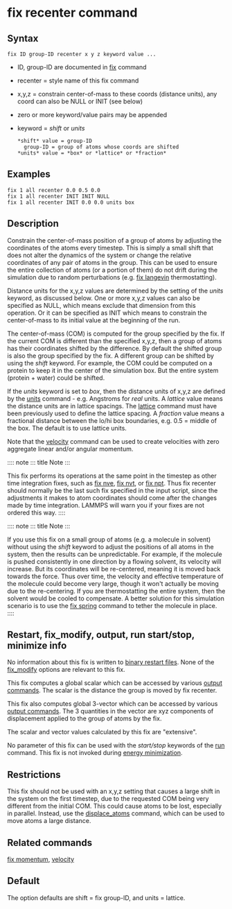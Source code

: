 # fix recenter command

## Syntax

    fix ID group-ID recenter x y z keyword value ...

-   ID, group-ID are documented in [fix](fix) command

-   recenter = style name of this fix command

-   x,y,z = constrain center-of-mass to these coords (distance units),
    any coord can also be NULL or INIT (see below)

-   zero or more keyword/value pairs may be appended

-   keyword = *shift* or *units*

        *shift* value = group-ID
          group-ID = group of atoms whose coords are shifted
        *units* value = *box* or *lattice* or *fraction*

## Examples

``` LAMMPS
fix 1 all recenter 0.0 0.5 0.0
fix 1 all recenter INIT INIT NULL
fix 1 all recenter INIT 0.0 0.0 units box
```

## Description

Constrain the center-of-mass position of a group of atoms by adjusting
the coordinates of the atoms every timestep. This is simply a small
shift that does not alter the dynamics of the system or change the
relative coordinates of any pair of atoms in the group. This can be used
to ensure the entire collection of atoms (or a portion of them) do not
drift during the simulation due to random perturbations (e.g. [fix
langevin](fix_langevin) thermostatting).

Distance units for the x,y,z values are determined by the setting of the
*units* keyword, as discussed below. One or more x,y,z values can also
be specified as NULL, which means exclude that dimension from this
operation. Or it can be specified as INIT which means to constrain the
center-of-mass to its initial value at the beginning of the run.

The center-of-mass (COM) is computed for the group specified by the fix.
If the current COM is different than the specified x,y,z, then a group
of atoms has their coordinates shifted by the difference. By default the
shifted group is also the group specified by the fix. A different group
can be shifted by using the *shift* keyword. For example, the COM could
be computed on a protein to keep it in the center of the simulation box.
But the entire system (protein + water) could be shifted.

If the *units* keyword is set to *box*, then the distance units of x,y,z
are defined by the [units](units) command - e.g. Angstroms for *real*
units. A *lattice* value means the distance units are in lattice
spacings. The [lattice](lattice) command must have been previously used
to define the lattice spacing. A *fraction* value means a fractional
distance between the lo/hi box boundaries, e.g. 0.5 = middle of the box.
The default is to use lattice units.

Note that the [velocity](velocity) command can be used to create
velocities with zero aggregate linear and/or angular momentum.

:::: note
::: title
Note
:::

This fix performs its operations at the same point in the timestep as
other time integration fixes, such as [fix nve](fix_nve), [fix
nvt](fix_nh), or [fix npt](fix_nh). Thus fix recenter should normally be
the last such fix specified in the input script, since the adjustments
it makes to atom coordinates should come after the changes made by time
integration. LAMMPS will warn you if your fixes are not ordered this
way.
::::

:::: note
::: title
Note
:::

If you use this fix on a small group of atoms (e.g. a molecule in
solvent) without using the *shift* keyword to adjust the positions of
all atoms in the system, then the results can be unpredictable. For
example, if the molecule is pushed consistently in one direction by a
flowing solvent, its velocity will increase. But its coordinates will be
re-centered, meaning it is moved back towards the force. Thus over time,
the velocity and effective temperature of the molecule could become very
large, though it won\'t actually be moving due to the re-centering. If
you are thermostatting the entire system, then the solvent would be
cooled to compensate. A better solution for this simulation scenario is
to use the [fix spring](fix_spring) command to tether the molecule in
place.
::::

## Restart, fix_modify, output, run start/stop, minimize info

No information about this fix is written to [binary restart
files](restart). None of the [fix_modify](fix_modify) options are
relevant to this fix.

This fix computes a global scalar which can be accessed by various
[output commands](Howto_output). The scalar is the distance the group is
moved by fix recenter.

This fix also computes global 3-vector which can be accessed by various
[output commands](Howto_output). The 3 quantities in the vector are xyz
components of displacement applied to the group of atoms by the fix.

The scalar and vector values calculated by this fix are \"extensive\".

No parameter of this fix can be used with the *start/stop* keywords of
the [run](run) command. This fix is not invoked during [energy
minimization](minimize).

## Restrictions

This fix should not be used with an x,y,z setting that causes a large
shift in the system on the first timestep, due to the requested COM
being very different from the initial COM. This could cause atoms to be
lost, especially in parallel. Instead, use the
[displace_atoms](displace_atoms) command, which can be used to move
atoms a large distance.

## Related commands

[fix momentum](fix_momentum), [velocity](velocity)

## Default

The option defaults are shift = fix group-ID, and units = lattice.
